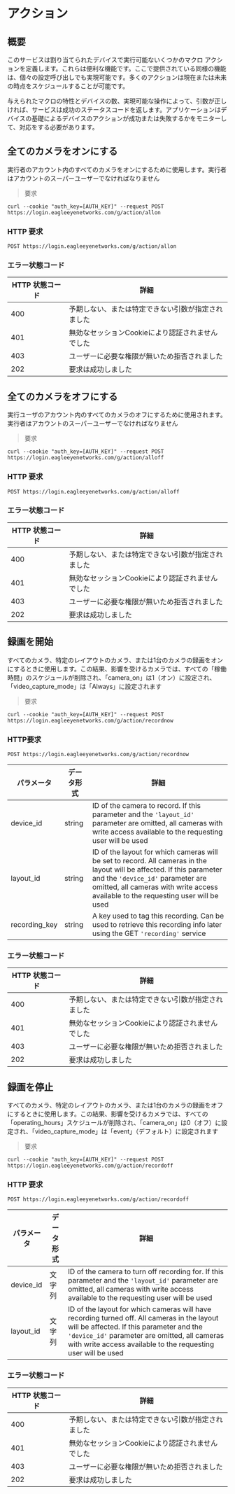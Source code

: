 # アクション

<!--===================================================================-->
## 概要
<!--===================================================================-->

このサービスは割り当てられたデバイスで実行可能ないくつかのマクロ アクションを定義します。これらは便利な機能です。ここで提供されている同様の機能は、個々の設定呼び出しでも実現可能です。多くのアクションは現在または未来の時点をスケジュールすることが可能です。

与えられたマクロの特性とデバイスの数、実現可能な操作によって、引数が正しければ、サービスは成功のステータスコードを返します。アプリケーションはデバイスの基礎によるデバイスのアクションが成功または失敗するかをモニターして、対応をする必要があります。

<!--===================================================================-->
## 全てのカメラをオンにする
<!--===================================================================-->

実行者のアカウント内のすべてのカメラをオンにするために使用します。実行者はアカウントのスーパーユーザーでなければなりません

> 要求

```shell
curl --cookie "auth_key=[AUTH_KEY]" --request POST https://login.eagleeyenetworks.com/g/action/allon
```

### HTTP 要求

`POST https://login.eagleeyenetworks.com/g/action/allon`

### エラー状態コード

HTTP 状態コード | 詳細
---------------- | -----------
400	| 予期しない、または特定できない引数が指定されました
401	| 無効なセッションCookieにより認証されませんでした
403	| ユーザーに必要な権限が無いため拒否されました
202	| 要求は成功しました

<!--===================================================================-->
## 全てのカメラをオフにする
<!--===================================================================-->

実行ユーザのアカウント内のすべてのカメラのオフにするために使用されます。実行者はアカウントのスーパーユーザーでなければなりません

> 要求

```shell
curl --cookie "auth_key=[AUTH_KEY]" --request POST https://login.eagleeyenetworks.com/g/action/alloff
```

### HTTP 要求

`POST https://login.eagleeyenetworks.com/g/action/alloff`

### エラー状態コード

HTTP 状態コード    | 詳細
---------------- | -----------
400	| 予期しない、または特定できない引数が指定されました
401	| 無効なセッションCookieにより認証されませんでした
403	| ユーザーに必要な権限が無いため拒否されました
202	| 要求は成功しました

<!--===================================================================-->
## 録画を開始
<!--===================================================================-->

すべてのカメラ、特定のレイアウトのカメラ、または1台のカメラの録画をオンにするときに使用します。この結果、影響を受けるカメラでは、すべての「稼働時間」のスケジュールが削除され、「camera_on」は1（オン）に設定され、「video_capture_mode」は「Always」に設定されます

> 要求

```shell
curl --cookie "auth_key=[AUTH_KEY]" --request POST https://login.eagleeyenetworks.com/g/action/recordnow
```

### HTTP要求

`POST https://login.eagleeyenetworks.com/g/action/recordnow`

パラメータ      | データ形式   | 詳細
---------     | --------- | -----------
device_id     | string    | ID of the camera to record. If this parameter and the `'layout_id'` parameter are omitted, all cameras with write access available to the requesting user will be used
layout_id     | string    | ID of the layout for which cameras will be set to record. All cameras in the layout will be affected. If this parameter and the `'device_id'` parameter are omitted, all cameras with write access available to the requesting user will be used
recording_key | string    | A key used to tag this recording. Can be used to retrieve this recording info later using the GET `'recording'` service

### エラー状態コード

HTTP 状態コード     | 詳細
---------------- | -----------
400	| 予期しない、または特定できない引数が指定されました
401	| 無効なセッションCookieにより認証されませんでした
403	| ユーザーに必要な権限が無いため拒否されました
202	| 要求は成功しました

<!--===================================================================-->
## 録画を停止
<!--===================================================================-->

すべてのカメラ、特定のレイアウトのカメラ、または1台のカメラの録画をオフにするときに使用します。この結果、影響を受けるカメラでは、すべての「operating_hours」スケジュールが削除され、「camera_on」は0（オフ）に設定され、「video_capture_mode」は「event」（デフォルト）に設定されます

> 要求

```shell
curl --cookie "auth_key=[AUTH_KEY]" --request POST https://login.eagleeyenetworks.com/g/action/recordoff
```

### HTTP 要求

`POST https://login.eagleeyenetworks.com/g/action/recordoff`

パラメータ | データ形式 | 詳細
--------- | --------- | -----------
device_id | 文字列    | ID of the camera to turn off recording for. If this parameter and the `'layout_id'` parameter are omitted, all cameras with write access available to the requesting user will be used
layout_id | 文字列    | ID of the layout for which cameras will have recording turned off. All cameras in the layout will be affected. If this parameter and the `'device_id'` parameter are omitted, all cameras with write access available to the requesting user will be used

### エラー状態コード

HTTP 状態コード    | 詳細
---------------- | -----------
400	| 予期しない、または特定できない引数が指定されました
401	| 無効なセッションCookieにより認証されませんでした
403	| ユーザーに必要な権限が無いため拒否されました
202	| 要求は成功しました
